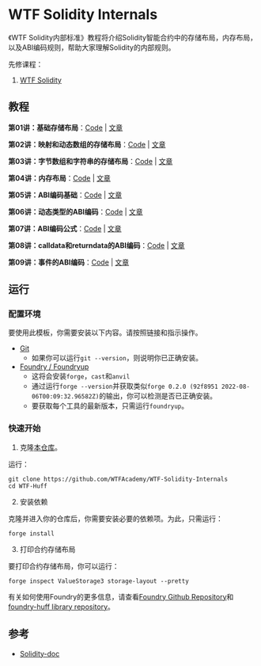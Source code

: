 # WTF Solidity Internals

《WTF Solidity内部标准》教程将介绍Solidity智能合约中的存储布局，内存布局，以及ABI编码规则，帮助大家理解Solidity的内部规则。

先修课程：
1. [WTF Solidity](https://github.com/AmazingAng/WTF-Solidity)

## 教程

**第01讲：基础存储布局**：[Code](https://github.com/WTFAcademy/WTF-Solidity-Internals/blob/master/src/01_ValueStorage.sol) | [文章](https://github.com/WTFAcademy/WTF-Solidity-Internals/blob/master/tutorials/01_ValueStorage/readme.md) 

**第02讲：映射和动态数组的存储布局**：[Code](https://github.com/WTFAcademy/WTF-Solidity-Internals/blob/master/src/02_MappingStorage.sol) | [文章](https://github.com/WTFAcademy/WTF-Solidity-Internals/blob/master/tutorials/02_MappingStorage/readme.md) 

**第03讲：字节数组和字符串的存储布局**：[Code](https://github.com/WTFAcademy/WTF-Solidity-Internals/blob/master/src/03_BytesStorage.sol) | [文章](https://github.com/WTFAcademy/WTF-Solidity-Internals/blob/master/tutorials/03_BytesStorage/readme.md) 

**第04讲：内存布局**：[Code](https://github.com/WTFAcademy/WTF-Solidity-Internals/blob/master/src/04_MemoryLayout.sol) | [文章](https://github.com/WTFAcademy/WTF-Solidity-Internals/blob/master/tutorials/04_MemoryLayout/readme.md) 

**第05讲：ABI编码基础**：[Code](https://github.com/WTFAcademy/WTF-Solidity-Internals/blob/master/src/05_AbiEncode.sol) | [文章](https://github.com/WTFAcademy/WTF-Solidity-Internals/blob/master/tutorials/05_AbiEncode/readme.md) 

**第06讲：动态类型的ABI编码**：[Code](https://github.com/WTFAcademy/WTF-Solidity-Internals/blob/master/src/06_AbiDynamic.sol) | [文章](https://github.com/WTFAcademy/WTF-Solidity-Internals/blob/master/tutorials/06_AbiDynamic/readme.md) 

**第07讲：ABI编码公式**：[Code](https://github.com/WTFAcademy/WTF-Solidity-Internals/blob/master/src/07_AbiFormula.sol) | [文章](https://github.com/WTFAcademy/WTF-Solidity-Internals/blob/master/tutorials/07_AbiFormula/readme.md) 

**第08讲：calldata和returndata的ABI编码**：[Code](https://github.com/WTFAcademy/WTF-Solidity-Internals/blob/master/src/08_AbiCalldata.sol) | [文章](https://github.com/WTFAcademy/WTF-Solidity-Internals/blob/master/tutorials/08_AbiCalldata/readme.md) 

**第09讲：事件的ABI编码**：[Code](https://github.com/WTFAcademy/WTF-Solidity-Internals/blob/master/src/09_AbiEvent.sol) | [文章](https://github.com/WTFAcademy/WTF-Solidity-Internals/blob/master/tutorials/09_AbiEvent/readme.md) 

## 运行

### 配置环境

要使用此模板，你需要安装以下内容。请按照链接和指示操作。

- [Git](https://git-scm.com/book/en/v2/Getting-Started-Installing-Git)  
    - 如果你可以运行`git --version`，则说明你已正确安装。
- [Foundry / Foundryup](https://github.com/gakonst/foundry)
    - 这将会安装`forge`，`cast`和`anvil`
    - 通过运行`forge --version`并获取类似`forge 0.2.0 (92f8951 2022-08-06T00:09:32.96582Z)`的输出，你可以检测是否已正确安装。
    - 要获取每个工具的最新版本，只需运行`foundryup`。

### 快速开始

1. 克隆[本仓库](https://github.com/WTFAcademy/WTF-Solidity-Internals)。

运行：

```
git clone https://github.com/WTFAcademy/WTF-Solidity-Internals
cd WTF-Huff
```

2. 安装依赖

克隆并进入你的仓库后，你需要安装必要的依赖项。为此，只需运行：

```shell
forge install
```

3. 打印合约存储布局

要打印合约存储布局，你可以运行：

```shell
forge inspect ValueStorage3 storage-layout --pretty
```

有关如何使用Foundry的更多信息，请查看[Foundry Github Repository](https://github.com/foundry-rs/foundry/tree/master/forge)和[foundry-huff library repository](https://github.com/huff-language/foundry-huff)。

## 参考

- [Solidity-doc](https://docs.soliditylang.org/en/latest/internals/layout_in_storage.html)
